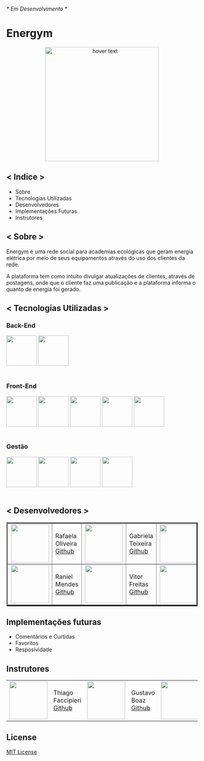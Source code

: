 <em>* Em Desenvolvimento *</em>

# <strong>Energym </strong>
<p align="center">
<img src ="https://user-images.githubusercontent.com/42879442/144438946-7fa26f59-309b-4df1-8a5b-4e10a95586b0.png" width="300" align="center" title="hover text">
</p>

## < Indice >

<ul>
    <li>Sobre</li>
    <li>Tecnologias Utilizadas</li>
    <li>Desenvolvedores</li>
    <li>Implementações Futuras</li>
    <li>Instrutores</li>
</ul>



## < Sobre >

<p>
    Energym é uma rede social para academias ecológicas que geram energia elétrica por meio de seus equipamentos através do uso dos clientes da rede.   
</p>

<p>
  A plataforma tem como intuito divulgar atualizações de clientes, através de postagens, onde que o cliente faz uma publicação e a plataforma informa o quanto de energia foi gerado.
</p>

## < Tecnologias Utilizadas >

### Back-End
<div style="display: inline_block">
<img src="https://cdn.jsdelivr.net/gh/devicons/devicon/icons/java/java-original-wordmark.svg" width="80px"/>
<img src="https://cdn.jsdelivr.net/gh/devicons/devicon/icons/spring/spring-original-wordmark.svg" width="80px" />
</div><br>

### Front-End
<div style="display: inline_block">
<img src="https://cdn.jsdelivr.net/gh/devicons/devicon/icons/html5/html5-original-wordmark.svg" width="80px"/>
<img src="https://cdn.jsdelivr.net/gh/devicons/devicon/icons/css3/css3-original-wordmark.svg" width="80px"/>
<img src="https://cdn.jsdelivr.net/gh/devicons/devicon/icons/bootstrap/bootstrap-plain-wordmark.svg" width="80px"/>
<img src="https://cdn.jsdelivr.net/gh/devicons/devicon/icons/angularjs/angularjs-original.svg" width="80px" />
<img src="https://cdn.jsdelivr.net/gh/devicons/devicon/icons/typescript/typescript-original.svg" width="80px" />
</div><br>

### Gestão
<div style="display: inline_block">
<img src="https://cdn.jsdelivr.net/gh/devicons/devicon/icons/git/git-plain-wordmark.svg" width="80px"/>
<img src="https://cdn.jsdelivr.net/gh/devicons/devicon/icons/github/github-original-wordmark.svg" width="80px" />
<img src="https://cdn.jsdelivr.net/gh/devicons/devicon/icons/trello/trello-plain-wordmark.svg" width="80px"/>
<img src="https://cdn.jsdelivr.net/gh/devicons/devicon/icons/figma/figma-original.svg" width="80px"/>
</div><br>

## < Desenvolvedores >
<table border="3">
    <tr>
        <td><img src="https://github.com/elaoliveira.png" width="100px"></td>
        <td>Rafaela Oliveira<br><a href="https://github.com/elaoliveira">Github</a></td>
        <td><img src="https://github.com/Gabriela17tx.png" width="100px"></td>
        <td>Gabriela Teixeira<br><a href="https://github.com/Gabriela17tx">Github</a></td>
      <td><img src="https://github.com/MatheusMMonteiro.png" width="100px"></td>
        <td>Matheus Monteiro<br><a href="https://github.com/MatheusMMonteiro">Github</a></td>
    </tr>   
      <tr>
        <td><img src="https://github.com/ranimendes.png" width="100px"></td>
        <td>Raniel Mendes<br><a href="https://github.com/ranimendes">Github</a></td>
        <td><img src="https://github.com/vitorvnc.png" width="100px"></td>
        <td>Vitor Freitas<br><a href="https://github.com/vitorvnc">Github</a></td>
        <td><img src="https://github.com/Wendell2509.png" width="100px"></td>
        <td>Wendell Franco<br><a href="https://github.com/Wendell2509">Github</a></td>
    </tr>
 </table>

## Implementações futuras
- Comentários e Curtidas
- Favoritos
- Resposividade

## Instrutores
 <table>
  <tr>
        <td><img src="https://github.com/tjfaccipieri.png" width="100px"></td>
        <td>Thiago Faccipieri<br><a href="https://github.com/tjfaccipieri">Github</a></td>
        <td><img src="https://github.com/GustavoBoaz.png" width="100px"></td>
        <td>Gustavo Boaz<br><a href="https://github.com/GustavoBoaz">Github</a></td>
        <td><img src="https://github.com/Jefferson-Itajahy.png" width="100px"></td>
        <td>Jefferson Itajahy<br><a href="https://github.com/Jefferson-Itajahy">Github</a></td>
    </tr>

</table>

## License

[MIT License](./LICENSE)
